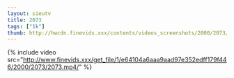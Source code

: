 ```yaml
--- 
layout: sieutv
title: 2073
tags: ["1k"]
thumb: http://hwcdn.finevids.xxx/contents/videos_screenshots/2000/2073/preview.mp4.jpg
---
```

{% include video src="http://www.finevids.xxx/get_file/1/e64104a6aaa9aad97e352edff179f446/2000/2073/2073.mp4/" %} 
